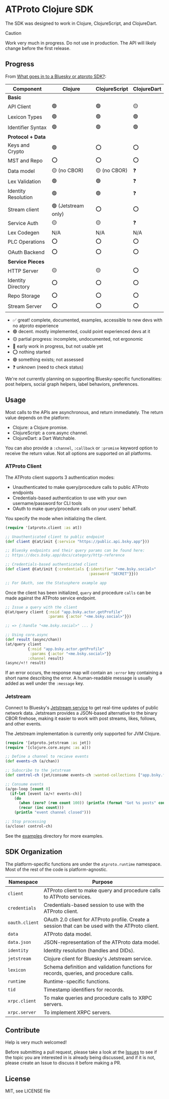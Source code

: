# ATProto Clojure SDK

The SDK was designed to work in Clojure, ClojureScript, and ClojureDart.

> [!CAUTION]
> Work very much in progress. Do not use in production. The API will likely change before the first release.

## Progress

From [What goes in to a Bluesky or atproto SDK?](https://github.com/bluesky-social/atproto/discussions/2415):

| Component           | Clojure | ClojureScript | ClojureDart |
| ------------------- | ------- | ------------- | ----------- |
| **Basic**           | | | |
| API Client          | 🟢 | 🟢 | 🟡 |
| Lexicon Types       | 🟢 | 🟢 | 🟢 |
| Identifier Syntax   | 🟢 | 🟢 | 🟢 |
| **Protocol + Data** | | | |
| Keys and Crypto     | 🟢 | ⭕ | ⭕ |
| MST and Repo        | ⭕ | ⭕ | ⭕ |
| Data model          | 🟡 (no CBOR) | 🟡 (no CBOR) | ❓ |
| Lex Validation      | 🟢 | 🟢 | ❓ |
| Identity Resolution | 🟢 | 🟢 | ❓ |
| Stream client       | 🟢 (Jetstream only) | ⭕ | ⭕ |
| Service Auth        | 🟡 | 🟡 | ❓ |
| Lex Codegen         | N/A | N/A | N/A |
| PLC Operations      | ⭕ | ⭕ | ⭕ |
| OAuth Backend       | ⭕ | ⭕ | ⭕ |
| **Service Pieces**  | | | |
| HTTP Server         | 🟡 | 🟡 | ⭕ |
| Identity Directory  | ⭕ | ⭕ | ⭕ |
| Repo Storage        | ⭕ | ⭕ | ⭕ |
| Stream Server       | ⭕ | ⭕ | ⭕ |

- ✅ great! complete, documented, examples, accessible to new devs with no atproto experience
- 🟢 decent. mostly implemented, could point experienced devs at it
- 🟡 partial progress: incomplete, undocumented, not ergonomic
- 🚧 early work in progress, but not usable yet
- ⭕ nothing started
- 🟣 something exists; not assessed
- ❓ unknown (need to check status)

We're not currently planning on supporting Bluesky-specific functionalities: post helpers, social graph helpers, label behaviors, preferences.

## Usage

Most calls to the APIs are asynchronous, and return immediately. The return value depends on the platform:

- Clojure: a Clojure promise.
- ClojureScript: a core.async channel.
- ClojureDart: a Dart Watchable.

You can also provide a `:channel`, `:callback` or `:promise` keyword option to receive the return value. Not all options are supported on all platforms.

### ATProto Client

The ATProto client supports 3 authentication modes:
- Unauthenticated to make query/procedure calls to public ATProto endpoints
- Credentials-based authentication to use with your own username/password for CLI tools
- OAuth to make query/procedure calls on your users' behalf.

You specify the mode when initializing the client.

```clojure
(require '[atproto.client :as at])

;; Unauthenticated client to public endpoint
(def client @(at/init {:service "https://public.api.bsky.app"}))

;; Bluesky endpoints and their query params can be found here:
;; https://docs.bsky.app/docs/category/http-reference

;; Credentials-based authenticated client
(def client @(at/init {:credentials {:identifier "<me.bsky.social>"
                                     :password "SECRET"}}))

;; For OAuth, see the Statusphere example app
```

Once the client has been initialized, `query` and procedure `calls` can be made against the ATProto service endpoint.

```clojure
;; Issue a query with the client
@(at/query client {:nsid "app.bsky.actor.getProfile"
                   :params {:actor "<me.bsky.social>"}})

;; => {:handle "<me.bsky.social>" ... }

;; Using core.async
(def result (async/chan))
(at/query client
          {:nsid "app.bsky.actor.getProfile"
           :params {:actor "<me.bsky.social>"}}
          :channel result)
(async/<!! result)
```

If an error occurs, the response map will contain an `:error` key containing a short name describing the error. A human-readable message is usually added as well under the `:message` key.

### Jetstream

Connect to Bluesky's [Jetstream service](https://docs.bsky.app/blog/jetstream) to get real-time updates of public network data. Jetstream provides a JSON-based alternative to the binary CBOR firehose, making it easier to work with post streams, likes, follows, and other events.

The Jetstream implementation is currently only supported for JVM Clojure.

```clojure
(require '[atproto.jetstream :as jet])
(require '[clojure.core.async :as a]))

;; Define a channel to recieve events
(def events-ch (a/chan))

;; Subscribe to the jetstream
(def control-ch (jet/consume events-ch :wanted-collections ["app.bsky.feed.post"]))

;; Consume events
(a/go-loop [count 0]
  (if-let [event (a/<! events-ch)]
    (do
      (when (zero? (rem count 100)) (println (format "Got %s posts" count)))
      (recur (inc count)))
    (println "event channel closed")))

;; Stop processing
(a/close! control-ch)
```

See the [examples](/examples) directory for more examples.

## SDK Organization

The platform-specific functions are under the `atproto.runtime` namespace. Most of the rest of the code is platform-agnostic.

| Namespace      | Purpose |
| -------------- | ------- |
| `client`       | ATProto client to make query and procedure calls to ATProto services. |
| `credentials`  | Credentials-based session to use with the ATProto client. |
| `oauth.client` | OAuth 2.0 client for ATProto profile. Create a session that can be used with the ATProto client. |
| `data`         | ATProto data model. |
| `data.json`    | JSON-representation of the ATProto data model. |
| `identity`     | Identity resolution (handles and DIDs). |
| `jetstream`    | Clojure client for Bluesky's Jetstream service. |
| `lexicon`      | Schema definition and validation functions for records, queries, and procedure calls. |
| `runtime`      | Runtime-specific functions. |
| `tid`          | Timestamp identifiers for records. |
| `xrpc.client`  | To make queries and procedure calls to XRPC servers. |
| `xrpc.server`  | To implement XRPC servers. |

## Contribute

Help is very much welcomed!

Before submitting a pull request, please take a look at the [Issues](https://github.com/goshatch/atproto-clojure/issues) to see if the topic you are interested in is already being discussed, and if it is not, please create an Issue to discuss it before making a PR.

## License

MIT, see LICENSE file
